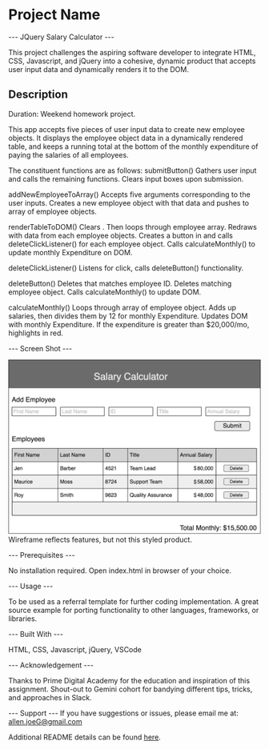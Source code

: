 # Project Name

--- JQuery Salary Calculator ---

This project challenges the aspiring software developer to integrate HTML, CSS, Javascript, and jQuery into a cohesive, dynamic product that accepts user input data and dynamically renders it to the DOM.

## Description

Duration: Weekend homework project.

This app accepts five pieces of user input data to create new employee objects. It displays the employee object data in a dynamically rendered table, and keeps a running total at the bottom of the monthly expenditure of paying the salaries of all employees.

The constituent functions are as follows:
submitButton()
  Gathers user input and calls the remaining functions. Clears input boxes upon submission.

addNewEmployeeToArray()
  Accepts five arguments corresponding to the user inputs. Creates a new employee object with that data and pushes to array of employee objects.

renderTableToDOM()
  Clears <tbody>. Then loops through employee array.
  Redraws <tbody> with data from each employee objects. 
  Creates a button in <tr> and calls deleteClickListener() for each employee object.
  Calls calculateMonthly() to update monthly Expenditure on DOM.

deleteClickListener()
  Listens for click, calls deleteButton() functionality.

deleteButton()
  Deletes <tr> that matches employee ID. 
  Deletes matching employee object.
  Calls calculateMonthly() to update DOM. 

calculateMonthly()
  Loops through array of employee object. Adds up salaries, then divides them by 12 for monthly Expenditure. 
  Updates DOM with monthly Expenditure. If the expenditure is greater than $20,000/mo, highlights in red.


--- Screen Shot ---

![Wireframe](salary-calc-wireframe.png)
Wireframe reflects features, but not this styled product.

--- Prerequisites ---

No installation required. Open index.html in browser of your choice.

--- Usage ---

To be used as a referral template for further coding implementation. A great source example for porting functionality to other languages, frameworks, or libraries.

--- Built With ---

HTML, CSS, Javascript, jQuery, VSCode

--- Acknowledgement ---

Thanks to Prime Digital Academy for the education and inspiration of this assignment. Shout-out to Gemini cohort for bandying different tips, tricks, and approaches in Slack.

--- Support ---
If you have suggestions or issues, please email me at: 
allen.joeG@gmail.com


Additional README details can be found [here](https://github.com/PrimeAcademy/readme-template/blob/master/README.md).
